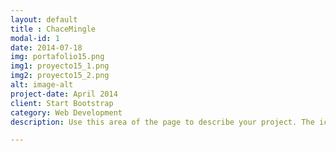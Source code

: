 ```yaml
---
layout: default
title : ChaceMingle
modal-id: 1
date: 2014-07-18
img: portafolio15.png
img1: proyecto15_1.png
img2: proyecto15_2.png
alt: image-alt
project-date: April 2014
client: Start Bootstrap
category: Web Development
description: Use this area of the page to describe your project. The icon above is part of a free icon set by <a href="https://sellfy.com/p/8Q9P/jV3VZ/">Flat Icons</a>. On their website, you can download their free set with 16 icons, or you can purchase the entire set with 146 icons for only $12!

---
```


